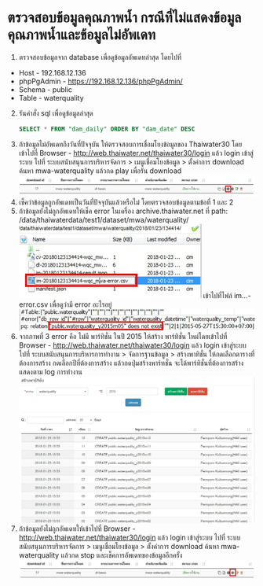 <!--by werawan 22/01/2018 -->
# ตรวจสอบข้อมูลคุณภาพน้ำ กรณีที่ไม่แสดงข้อมูลคุณภาพน้ำและข้อมูลไม่อัพเดท
1. ตรวจสอบข้อมูลจาก database เพื่อดูข้อมูลอัพเดทล่าสุด โดยไปที่
  *  Host - 192.168.12.136
   * phpPgAdmin - https://192.168.12.136/phpPgAdmin/
   * Schema - public
   * Table - waterquality
2. รันคำสั่ง sql เพื่อดูข้อมูลล่าสุด
	```sql
	SELECT * FROM "dam_daily" ORDER BY "dam_date" DESC
	```
3. ถ้าข้อมูลไม่อัพเดทถึงวันที่ปัจจุบัน ให้ตรวจสอบการเชื่อมโยงข้อมูลของ Thaiwater30 โดยเข้าไปที่ Browser - http://web.thaiwater.net/thaiwater30/login แล้ว login เข้าสู่ระบบ ไปที่ ระบบสนับสนุนการบริหารจัดการ > เมนูเชื่อมโยงข้อมูล > ตั้งค่าการ download ค้นหา mwa-waterquality แล้วกด play เพื่อรัน download
	![ภาพที่ 1 ](01.jpg)
4. เช็คว่าข้อมูลถูกอัพเดทเป็นวันที่ปัจจุบันแล้วหรือไม่ โดยตรวจสอบข้อมูลตามข้อที่ 1 และ 2
5. ถ้าข้อมูลยังไม่ถูกอัพเดทให้เช็ค error ในเครื่อง archive.thaiwater.net ที่ path: /data/thaiwaterdata/test1/dataset/mwa/waterquality/
	![ภาพที่ 2 ](02.jpg)
   เข้าไปที่ไฟล์ im...-error.csv เพื่อดูว่ามี error อะไรอยู่
	![ภาพที่ 3 ](03.jpg)
6. จากภาพที่ 3 error คือ ไม่มี พาร์ทิชั่น ในปี 2015 ให้สร้าง พาร์ทิชั่น ใหม่โดยเข้าไปที่ Browser - http://web.thaiwater.net/thaiwater30/login แล้ว login เข้าสู่ระบบ ไปที่ ระบบสนับสนุนการบริหารการทำงาน > จัดการฐานข้อมูล > สร้างพาทิชั่น ให้กดเลือกตารางที่ต้องการสร้าง กดเลือกปีที่ต้องการสร้าง แล้วกดปุ่มสร้างพาร์ทชั่น จะได้พาร์ทิชั่นที่ต้องการสร้างแสดงตาม log การทำงาน
	![ภาพที่ 4](04.jpg)
7. ถ้าข้อมูลยังไม่ถูกอัพเดทให้เข้าไปที่ Browser - http://web.thaiwater.net/thaiwater30/login แล้ว login เข้าสู่ระบบ ไปที่ ระบบสนับสนุนการบริหารจัดการ > เมนูเชื่อมโยงข้อมูล > ตั้งค่าการ download ค้นหา mwa-waterquality แล้วกด stop และเช็คการอัพเดทของข้อมูลอีกครั้ง
	![ภาพที่ 5](05.jpg)



